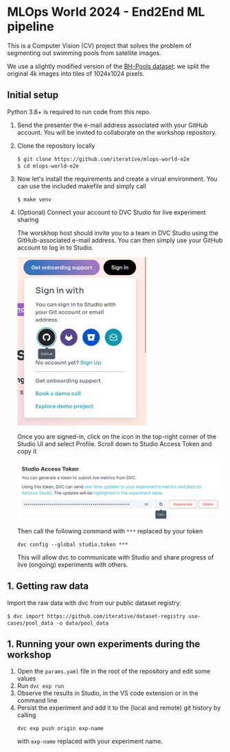# MLOps World 2024 - End2End ML pipeline

This is a Computer Vision (CV) project that solves the problem of segmenting out 
swimming pools from satellite images. 

We use a slightly modified version of the [BH-Pools dataset](http://patreo.dcc.ufmg.br/2020/07/29/bh-pools-watertanks-datasets/):
we split the original 4k images into tiles of 1024x1024 pixels.


## Initial setup

Python 3.8+ is required to run code from this repo.


1. Send the presenter the e-mail address associated with your GitHub account. You will be invited to collaborate on the workshop repository.
1. Clone the repository locally

    ```console
    $ git clone https://github.com/iterative/mlops-world-e2e
    $ cd mlops-world-e2e
    ```

1. Now let's install the requirements and create a virual environment. You can use the included makefile and simply call

    ```console
    $ make venv
    ```

1. (Optional) Connect your account to DVC Studio for live experiment sharing

    The worskhop host should invite you to a team in DVC Studio using the GitHub-associated e-mail address. You can then simply use your GitHub account to log in to Studio.

    <img src="sign-in-studio.png" width="300">


    Once you are signed-in, click on the icon in the top-right corner of the Studio UI and select Profile. Scroll down to Studio Access Token and copy it 

    <img src="studio-token.png" width="500">


    Then call the following command with `***` replaced by your token
    ```console
    dvc config --global studio.token ***
    ```
    This will allow dvc to communicate with Studio and share progress of live (ongoing) experiments with others.

## 1. Getting raw data

Import the raw data with dvc from our public dataset registry:

```console
$ dvc import https://github.com/iterative/dataset-registry use-cases/pool_data -o data/pool_data
```

## 1. Running your own experiments during the workshop

1. Open the `params.yaml` file in the root of the repository and edit some values
1. Run `dvc exp run`
1. Observe the results in Studio, in the VS code extension or in the command line
1. Persist the experiment and add it to the (local and remote) git history by calling
    ```console
    dvc exp push origin exp-name
    ```
    with `exp-name` replaced with your experiment name.
